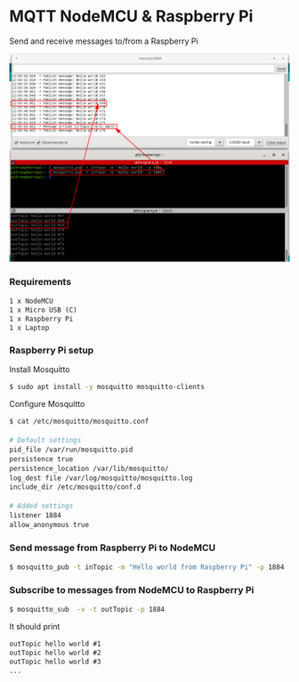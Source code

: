 # MQTT NodeMCU & Raspberry Pi

Send and receive messages to/from a Raspberry Pi

![example-01](./example-01.png)

### Requirements

```
1 x NodeMCU
1 x Micro USB (C)
1 x Raspberry Pi
1 x Laptop
```

### Raspberry Pi setup

Install Mosquitto

```sh
$ sudo apt install -y mosquitto mosquitto-clients
```

Configure Mosquitto

```sh
$ cat /etc/mosquitto/mosquitto.conf 

# Default settings
pid_file /var/run/mosquitto.pid
persistence true
persistence_location /var/lib/mosquitto/
log_dest file /var/log/mosquitto/mosquitto.log
include_dir /etc/mosquitto/conf.d

# Added settings
listener 1884
allow_anonymous true
```

### Send message from Raspberry Pi to NodeMCU

```sh
$ mosquitto_pub -t inTopic -m "Hello world from Raspberry Pi" -p 1884
```

### Subscribe to messages from NodeMCU to Raspberry Pi

```sh
$ mosquitto_sub  -v -t outTopic -p 1884
```

It should print

```
outTopic hello world #1
outTopic hello world #2
outTopic hello world #3
...
```
